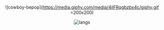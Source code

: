 
<div align="center">

![cowboy-bepop](https://media.giphy.com/media/4ilFRqgbzbx4c/giphy.gif =200x200) 
  
![langs](https://api.githubtrends.io/user/svg/Kickblip/langs?time_range=one_year&include_private=True&theme=dark)

</div>
